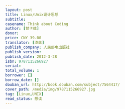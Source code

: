 ```yaml
---
layout: post
title: Linux/Unix设计思想
subtitle: 
casename: Think about Coding
author: [甘卡兹]
donor: 
price: CNY 39.00
translator: [漆犇]
publish_company: 人民邮电出版社
publish_version: 
publish_date: 2012-3-28
isbn: 9787115266927
serial: 
total_volume: 1
borrower: []
borrow_date: []
douban_url: http://book.douban.com/subject/7564417/
cover_path: /media/img/9787115266927.jpg
tag: [Linux,UNIX]
read_status: 想读
---
```

